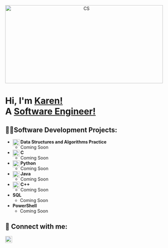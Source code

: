 <div style="text-align: center; width: 100%; max-width: 1200px; margin: 0 auto;">
  <img alt="CS" src="https://github.com/user-attachments/assets/4701c36f-491a-4894-87f2-aa9bff12f1c0" style="width: 100%; height: 250px; object-fit: cover;"/>
</div>

<h1>Hi, I'm <a href="https://www.linkedin.com/in/karen-m-ross/">Karen!</a> <br/>A <a href="https://github.com/mm1m5">Software Engineer!</a></h1>

<h2>👨‍💻Software Development Projects:</h2>

- <img align="left" alt="Data&Algo Logo" width="22px" src="https://github.com/user-attachments/assets/9620ef84-3d30-4891-9140-eca90632528b"/><b>Data Structures and Algorithms Practice</b>
  - Coming Soon
- <img align="left" alt="C Logo" width="22px" src="https://github.com/user-attachments/assets/5836d714-184d-4647-af3b-25a8350f8c1f"/><b>C</b>
  - Coming Soon
- <img align="left" alt="Python Logo" width="22px" src="https://github.com/user-attachments/assets/a25a7bfc-fe72-4046-8871-0c0ab6683831"/><b>Python</b>
  - Coming Soon
- <img align="left" alt="Java Logo" width="22px" src="https://github.com/user-attachments/assets/e735cb97-556f-425d-8bfe-f0b941ba5397"/><b>Java</b>
  - Coming Soon
- <img align="left" alt="C++ Logo" width="22px" src="https://github.com/user-attachments/assets/6c974c23-ecb7-4b0e-97c8-5cd02d989db4"/><b>C++</b>
  - Coming Soon
- <b>SQL</b>
  - Coming Soon
- <b>PowerShell</b>
  - Coming Soon

<h2> 🤳 Connect with me:</h2>

[<img align="center" alt="LinkedIn" width="22px" src="https://cdn.jsdelivr.net/npm/simple-icons@v3/icons/linkedin.svg"/>][linkedin]

[linkedin]: https://www.linkedin.com/in/karen-m-ross/
